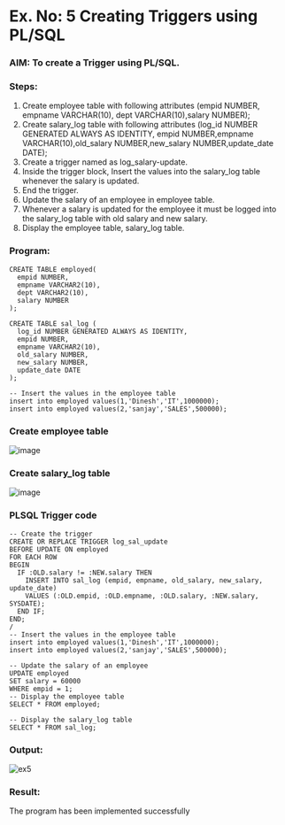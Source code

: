 # Ex. No: 5 Creating Triggers using PL/SQL

### AIM: To create a Trigger using PL/SQL.

### Steps:
1. Create employee table with following attributes (empid NUMBER, empname VARCHAR(10), dept VARCHAR(10),salary NUMBER);
2. Create salary_log table with following attributes (log_id NUMBER GENERATED ALWAYS AS IDENTITY, empid NUMBER,empname VARCHAR(10),old_salary NUMBER,new_salary NUMBER,update_date DATE);
3. Create a trigger named as log_salary-update.
4. Inside the trigger block, Insert the values into the salary_log table whenever the salary is updated.
5. End the trigger.
6. Update the salary of an employee in employee table.
7. Whenever a salary is updated for the employee it must be logged into the salary_log table with old salary and new salary.
8. Display the employee table, salary_log table.

### Program:
```
CREATE TABLE employed(
  empid NUMBER,
  empname VARCHAR2(10),
  dept VARCHAR2(10),
  salary NUMBER
);

CREATE TABLE sal_log (
  log_id NUMBER GENERATED ALWAYS AS IDENTITY,
  empid NUMBER,
  empname VARCHAR2(10),
  old_salary NUMBER,
  new_salary NUMBER,
  update_date DATE
);

-- Insert the values in the employee table
insert into employed values(1,'Dinesh','IT',1000000);
insert into employed values(2,'sanjay','SALES',500000);

```
### Create employee table

![image](https://github.com/KANISHKAR2607/Ex-No-5-Creating-Triggers-using-PL-SQL/assets/118886772/efa5fa81-9159-4454-952c-ac97d4c8e202)


### Create salary_log table

![image](https://github.com/KANISHKAR2607/Ex-No-5-Creating-Triggers-using-PL-SQL/assets/118886772/afcec037-26b9-4bc4-8847-2c98c307a6e9)

### PLSQL Trigger code
```
-- Create the trigger
CREATE OR REPLACE TRIGGER log_sal_update
BEFORE UPDATE ON employed
FOR EACH ROW
BEGIN
  IF :OLD.salary != :NEW.salary THEN
    INSERT INTO sal_log (empid, empname, old_salary, new_salary, update_date)
    VALUES (:OLD.empid, :OLD.empname, :OLD.salary, :NEW.salary, SYSDATE);
  END IF;
END;
/
-- Insert the values in the employee table
insert into employed values(1,'Dinesh','IT',1000000);
insert into employed values(2,'sanjay','SALES',500000);

-- Update the salary of an employee
UPDATE employed
SET salary = 60000
WHERE empid = 1;
-- Display the employee table
SELECT * FROM employed;

-- Display the salary_log table
SELECT * FROM sal_log;
```

### Output:

![ex5](https://github.com/KANISHKAR2607/Ex-No-5-Creating-Triggers-using-PL-SQL/assets/118886772/52c0e45c-ace8-4660-9850-473976410fce)

### Result:

The program has been implemented successfully

